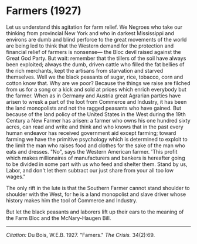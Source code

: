 <!--
title:   Farmers
author:  Du Bois, W.E.B.
journal: The Crisis
year:    1927
volume:  34
issue:   2
pages:   69
-->
# Farmers (1927)

Let us understand this agitation for farm relief. We Negroes who take our thinking from provincial New York and who in darkest Mississippi and environs are dumb and blind perforce to the great movements of the world are being led to think that the Western demand for the protection and financial relief of farmers is nonsense— the Bloc devil raised against the Great God Party. But wait: remember that the tillers of the soil have always been exploited; always the dumb, driven cattle who filled the fat bellies of the rich merchants, kept the artisans from starvation and starved themselves. Well we the black peasants of sugar, rice, tobacco, corn and cotton know that. Why are we poor? Because the things we raise are filched from us for a song or a kick and sold at prices which enrich everybody but the farmer. When as in Germany and Austria great Agrarian parties have arisen to wresk a part of the loot from Commerce and Industry, it has been the land monopolists and not the ragged peasants who have gained. But because of the land policy of the United States in the West during the 19th Century a New Farmer has arisen: a farmer who owns his one hundred sixty acres, can read and write and think and who knows that in the past every human endeavor has received government aid except farming; toward farming we have the primitive psychology which is determined to exploit to the limit the man who raises food and clothes for the sake of the man who eats and dresses. "No", says the Western American farmer. 'This profit which makes millionaires of manufacturers and bankers is hereafter going to be divided in some part with us who feed and shelter them. Stand by us, Labor, and don't let them subtract our just share from your all too low wages."

The only rift in the lute is that the Southern Farmer cannot stand shoulder to shoulder with the West, for he is a land monopolist and slave driver whose history makes him the tool of Commerce and Industry.

But let the black peasants and laborers lift up their ears to the meaning of the Farm Bloc and the McNary-Haugen Bill.

________________
*Citation:* Du Bois, W.E.B. 1927. "Famers." *The Crisis.* 34(2):69.
